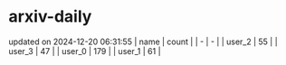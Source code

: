 # arxiv-daily
updated on 2024-12-20 06:31:55
| name | count |
| - | - |
| user_2 | 55 |
| user_3 | 47 |
| user_0 | 179 |
| user_1 | 61 |
